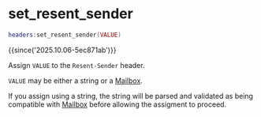 # set_resent_sender

```lua
headers:set_resent_sender(VALUE)
```

{{since('2025.10.06-5ec871ab')}}

Assign `VALUE` to the `Resent-Sender` header.

`VALUE` may be either a string or a [Mailbox](index.md#mailbox).

If you assign using a string, the string will be parsed and validated as being
compatible with [Mailbox](index.md#mailbox) before allowing the assigment to proceed.
